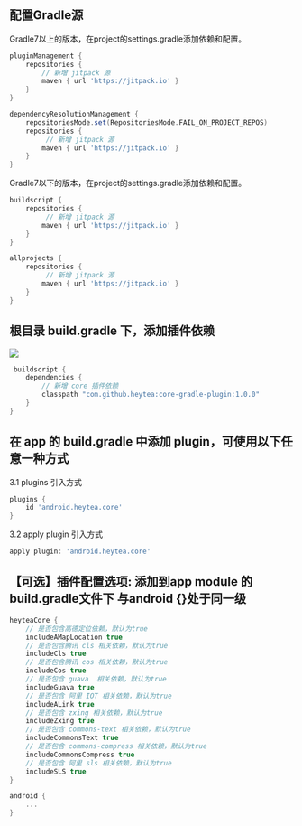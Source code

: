 ## 配置Gradle源
Gradle7以上的版本，在project的settings.gradle添加依赖和配置。
```groovy
pluginManagement {
    repositories {
        // 新增 jitpack 源
        maven { url 'https://jitpack.io' }
    }
}

dependencyResolutionManagement {
    repositoriesMode.set(RepositoriesMode.FAIL_ON_PROJECT_REPOS)
    repositories {
         // 新增 jitpack 源
        maven { url 'https://jitpack.io' }
    }
}
```
Gradle7以下的版本，在project的settings.gradle添加依赖和配置。
```groovy
buildscript {
    repositories {
         // 新增 jitpack 源
        maven { url 'https://jitpack.io' }
    }
}

allprojects {
    repositories {
         // 新增 jitpack 源
        maven { url 'https://jitpack.io' }
    }
}
```
## 根目录 build.gradle 下，添加插件依赖

[![](https://jitpack.io/v/heytea/core-gradle-plugin.svg)](https://jitpack.io/#heytea/core-gradle-plugin)

```groovy
 buildscript {
    dependencies {
        // 新增 core 插件依赖
        classpath "com.github.heytea:core-gradle-plugin:1.0.0"
    }
}
```
## 在 app 的 build.gradle 中添加 plugin，可使用以下任意一种方式
 3.1 plugins 引入方式
 ```groovy
plugins {
     id 'android.heytea.core'
}
```
3.2 apply plugin 引入方式
```groovy
apply plugin: 'android.heytea.core'
```
## 【可选】插件配置选项: 添加到app module 的build.gradle文件下 与android {}处于同一级
```groovy
heyteaCore {
    // 是否包含高德定位依赖，默认为true
    includeAMapLocation true
    // 是否包含腾讯 cls 相关依赖，默认为true
    includeCls true
    // 是否包含腾讯 cos 相关依赖，默认为true
    includeCos true
    // 是否包含 guava  相关依赖，默认为true
    includeGuava true
    // 是否包含 阿里 IOT 相关依赖，默认为true
    includeALink true
    // 是否包含 zxing 相关依赖，默认为true
    includeZxing true
    // 是否包含 commons-text 相关依赖，默认为true
    includeCommonsText true
    // 是否包含 commons-compress 相关依赖，默认为true
    includeCommonsCompress true
    // 是否包含 阿里 sls 相关依赖，默认为true
    includeSLS true
}

android {
    ...
}
```
